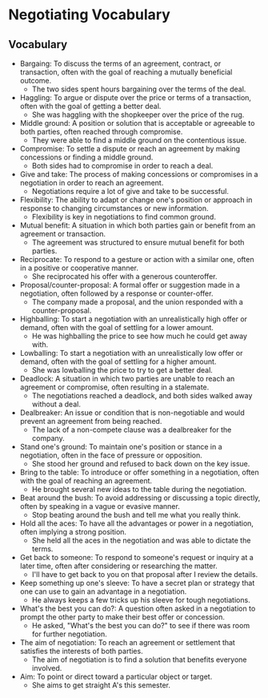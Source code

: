 # Negotiating Vocabulary

## Vocabulary

- Bargaing: To discuss the terms of an agreement, contract, or transaction, often with the goal of reaching a mutually beneficial outcome.
  - The two sides spent hours bargaining over the terms of the deal.
- Haggling: To argue or dispute over the price or terms of a transaction, often with the goal of getting a better deal.
  - She was haggling with the shopkeeper over the price of the rug.
- Middle ground: A position or solution that is acceptable or agreeable to both parties, often reached through compromise.
  - They were able to find a middle ground on the contentious issue.
- Compromise: To settle a dispute or reach an agreement by making concessions or finding a middle ground.
  - Both sides had to compromise in order to reach a deal.
- Give and take: The process of making concessions or compromises in a negotiation in order to reach an agreement.
  - Negotiations require a lot of give and take to be successful.
- Flexibility: The ability to adapt or change one's position or approach in response to changing circumstances or new information.
  - Flexibility is key in negotiations to find common ground.
- Mutual benefit: A situation in which both parties gain or benefit from an agreement or transaction.
  - The agreement was structured to ensure mutual benefit for both parties.
- Reciprocate: To respond to a gesture or action with a similar one, often in a positive or cooperative manner.
  - She reciprocated his offer with a generous counteroffer.
- Proposal/counter-proposal: A formal offer or suggestion made in a negotiation, often followed by a response or counter-offer.
  - The company made a proposal, and the union responded with a counter-proposal.
- Highballing: To start a negotiation with an unrealistically high offer or demand, often with the goal of settling for a lower amount.
  - He was highballing the price to see how much he could get away with.
- Lowballing: To start a negotiation with an unrealistically low offer or demand, often with the goal of settling for a higher amount.
  - She was lowballing the price to try to get a better deal.
- Deadlock: A situation in which two parties are unable to reach an agreement or compromise, often resulting in a stalemate.
  - The negotiations reached a deadlock, and both sides walked away without a deal.
- Dealbreaker: An issue or condition that is non-negotiable and would prevent an agreement from being reached.
  - The lack of a non-compete clause was a dealbreaker for the company.
- Stand one's ground: To maintain one's position or stance in a negotiation, often in the face of pressure or opposition.
  - She stood her ground and refused to back down on the key issue.
- Bring to the table: To introduce or offer something in a negotiation, often with the goal of reaching an agreement.
  - He brought several new ideas to the table during the negotiation.
- Beat around the bush: To avoid addressing or discussing a topic directly, often by speaking in a vague or evasive manner.
  - Stop beating around the bush and tell me what you really think.
- Hold all the aces: To have all the advantages or power in a negotiation, often implying a strong position.
  - She held all the aces in the negotiation and was able to dictate the terms.
- Get back to someone: To respond to someone's request or inquiry at a later time, often after considering or researching the matter.
  - I'll have to get back to you on that proposal after I review the details.
- Keep something up one's sleeve: To have a secret plan or strategy that one can use to gain an advantage in a negotiation.
  - He always keeps a few tricks up his sleeve for tough negotiations.
- What's the best you can do?: A question often asked in a negotiation to prompt the other party to make their best offer or concession.
  - He asked, "What's the best you can do?" to see if there was room for further negotiation.
- The aim of negotiation: To reach an agreement or settlement that satisfies the interests of both parties.
  - The aim of negotiation is to find a solution that benefits everyone involved.
- Aim: To point or direct toward a particular object or target.
  - She aims to get straight A's this semester.
